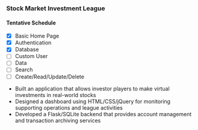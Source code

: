 ### Stock Market Investment League

#### Tentative Schedule
- [x] Basic Home Page
- [x] Authentication
- [x] Database
- [ ] Custom User
- [ ] Data
- [ ] Search
- [ ] Create/Read/Update/Delete

- Built an application that allows investor players to make virtual
 investments in real-world stocks 
- Designed a dashboard using HTML/CSS/jQuery for monitoring supporting
 operations and league activities
- Developed a Flask/SQLite backend that provides account management and
 transaction archiving services
